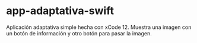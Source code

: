 # app-adaptativa-swift
Aplicación adaptativa simple hecha con xCode 12. Muestra una imagen con un botón de información y otro botón para pasar la imagen.
